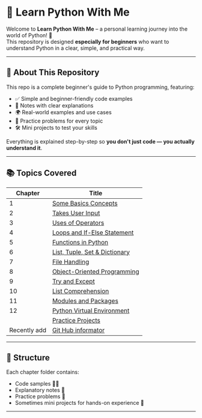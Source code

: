 # 📘 Learn Python With Me

Welcome to **Learn Python With Me** – a personal learning journey into the world of Python! 🐍  
This repository is designed **especially for beginners** who want to understand Python in a clear, simple, and practical way.

---

## 🌟 About This Repository

This repo is a complete beginner's guide to Python programming, featuring:

- ✅ Simple and beginner-friendly code examples  
- 📝 Notes with clear explanations  
- 🌍 Real-world examples and use cases  
- 🧠 Practice problems for every topic  
- 🛠️ Mini projects to test your skills  

Everything is explained step-by-step so **you don't just code — you actually understand it**.

---

## 📚 Topics Covered

| Chapter | Title                                |
|---------|--------------------------------------|
| 1       | [Some Basics Concepts](https://github.com/BishtManas/learn_python_with_me/tree/main/chapter%201%20some%20basics%20concepts.)                 |
| 2       | [Takes User Input](https://github.com/BishtManas/learn_python_with_me/tree/main/chapter%202%20Takes%20user%20input.)                     |
| 3       | [Uses of Operators](https://github.com/BishtManas/learn_python_with_me/tree/main/chapter%203%20uses%20of%20operators.)                    |
| 4       | [Loops and If-Else Statement](https://github.com/BishtManas/learn_python_with_me/tree/main/chapter%204%20loops%20and%20if%20else%20statement.)          |
| 5       | [Functions in Python](https://github.com/BishtManas/learn_python_with_me/tree/main/chapter%205%20functions%20in%20python.)                  |
| 6       | [List, Tuple, Set & Dictionary](https://github.com/BishtManas/learn_python_with_me/tree/main/chapter%206%20List%2C%20Tuple%2C%20Set%20%26%20Dictionary)        |
| 7       | [File Handling](https://github.com/BishtManas/learn_python_with_me/tree/main/chapter%207%20File%20Handling.)                        |
| 8       | [Object-Oriented Programming](https://github.com/BishtManas/learn_python_with_me/tree/main/chapter%208%20Object-Oriented%20Programming.)          |
| 9       | [Try and Except](https://github.com/BishtManas/learn_python_with_me/tree/main/chapter%209%20Try%20and%20Except.)                       |
| 10      | [List Comprehension](https://github.com/BishtManas/learn_python_with_me/tree/main/chapter%2010%20List%20Comprehension.)                   |
| 11      | [Modules and Packages](https://github.com/BishtManas/learn_python_with_me/tree/main/chapter%2011%20Modules%20and%20packages%20)                 |
| 12      | [Python Virtual Environment](https://github.com/BishtManas/learn_python_with_me/tree/main/chapter%2012%20Python%20Virtual%20Environment%20)           |
|         | [Practice Projects](https://github.com/BishtManas/learn_python_with_me/tree/main/Practice%20Projects.)                    |
|Recently add| [Git Hub informator](https://github.com/BishtManas/learn_python_with_me/blob/main/make_github_info(with_api).py)|

---

## 🧩 Structure

Each chapter folder contains:
- Code samples 🧑‍💻  
- Explanatory notes 📄  
- Practice problems 🧪  
- Sometimes mini projects for hands-on experience 🎯  

---
